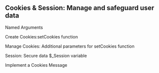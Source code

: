 <section>
    <h1>Cookies & Session: Manage and safeguard user data </h1>
    <p>Named Arguments</p>
    <p>Create Cookies:setCookies function</p>
    <p>Manage Cookies: Additional parameters for setCookies function</p>
    <p>Session: Secure data $_Session variable</p>
    <p>Implement a Cookies Message</p>
</section>